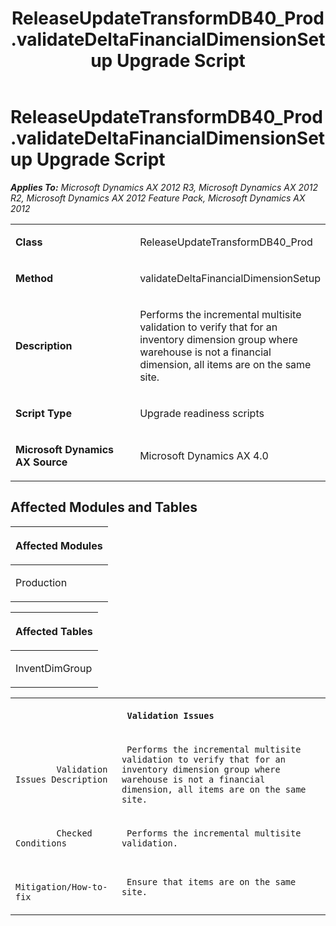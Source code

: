 ﻿---
title: ReleaseUpdateTransformDB40_Prod.validateDeltaFinancialDimensionSetup Upgrade Script
TOCTitle: ReleaseUpdateTransformDB40_Prod.validateDeltaFinancialDimensionSetup Upgrade Script
ms:assetid: 8c7a557e-92de-c193-125f-167e12df4ad7
ms:mtpsurl: https://msdn.microsoft.com/en-us/library/JJ736457(v=AX.60)
ms:contentKeyID: 49709645
ms.date: 05/18/2015
mtps_version: v=AX.60
---

# ReleaseUpdateTransformDB40\_Prod.validateDeltaFinancialDimensionSetup Upgrade Script 


_**Applies To:** Microsoft Dynamics AX 2012 R3, Microsoft Dynamics AX 2012 R2, Microsoft Dynamics AX 2012 Feature Pack, Microsoft Dynamics AX 2012_

<table>
<colgroup>
<col style="width: 50%" />
<col style="width: 50%" />
</colgroup>
<tbody>
<tr class="odd">
<td><p><strong>Class</strong></p></td>
<td><p>ReleaseUpdateTransformDB40_Prod</p></td>
</tr>
<tr class="even">
<td><p><strong>Method</strong></p></td>
<td><p>validateDeltaFinancialDimensionSetup</p></td>
</tr>
<tr class="odd">
<td><p><strong>Description</strong></p></td>
<td><p>Performs the incremental multisite validation to verify that for an inventory dimension group where warehouse is not a financial dimension, all items are on the same site.</p></td>
</tr>
<tr class="even">
<td><p><strong>Script Type</strong></p></td>
<td><p>Upgrade readiness scripts</p></td>
</tr>
<tr class="odd">
<td><p><strong>Microsoft Dynamics AX Source</strong></p></td>
<td><p>Microsoft Dynamics AX 4.0</p></td>
</tr>
</tbody>
</table>


## Affected Modules and Tables

<table>
<colgroup>
<col style="width: 100%" />
</colgroup>
<thead>
<tr class="header">
<th><p>Affected Modules</p></th>
</tr>
</thead>
<tbody>
<tr class="odd">
<td><p>Production</p></td>
</tr>
</tbody>
</table>


<table>
<colgroup>
<col style="width: 100%" />
</colgroup>
<thead>
<tr class="header">
<th><p>Affected Tables</p></th>
</tr>
</thead>
<tbody>
<tr class="odd">
<td><p>InventDimGroup</p></td>
</tr>
</tbody>
</table>


<table xmlns="http://www.w3.org/1999/xhtml">
              <tr><th colspan="2">
		
   <p>
   
	 Validation Issues
  </p>
  </th></tr>
              <tr><td>
		
   <p>
   
	 
            Validation Issues Description
          
  </p>
  </td><td>
		
   <p>
   
	 Performs the incremental multisite validation to verify that for an inventory dimension group where warehouse is not a financial dimension, all items are on the same site.
  </p>
  </td></tr>
              <tr><td>
		
   <p>
   
	 
            Checked Conditions
          
  </p>
  </td><td>
		
   <p>
   
	 Performs the incremental multisite validation.
  </p>
  </td></tr>
              <tr><td>
		
   <p>
   
	 
            Mitigation/How-to-fix
          
  </p>
  </td><td>
		
   <p>
   
	 Ensure that items are on the same site.
  </p>
  </td></tr>
            </table>

  


